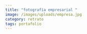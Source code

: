 ```yaml
---
title: "fotografía empresarial "
image: /images/uploads/empresa.jpg
category: retrato
tags: portafolio
---
```

